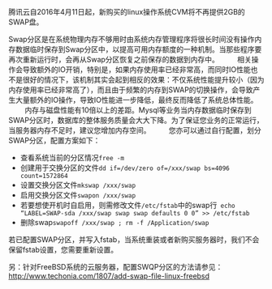 腾讯云自2016年4月11日起，新购买的linux操作系统CVM将不再提供2GB的SWAP盘。

Swap分区是在系统物理内存不够用时由系统内存管理程序将很长时间没有操作内存数据临时保存到Swap分区中，以提高可用内存额度的一种机制。当那些程序要再次重新运行时，会再从Swap分区恢复之前保存的数据到内存中。
　　
相关操作会导致额外的IO开销，特别是，如果内存使用率已经非常高，而同时IO性能也不是很好的情况下，该机制其实会起到相反的效果：不仅系统性能提升较小（因为内存使用率已经非常高了），而且由于频繁的内存到SWAP的切换操作，会导致产生大量额外的IO操作，导致IO性能进一步降低，最终反而降低了系统总体性能。
　　
内存与磁盘性能有10倍以上的差距。Mysql等业务当内存数据临时保存到SWAP分区时，数据库的整体服务质量会大大下降。为了保证您业务的正常运行，当服务器内存不足时，建议您增加内存空间。
　　
您亦可以通过自行配置，划分SWAP分区，配置方案如下：
- 查看系统当前的分区情况`free -m`
- 创建用于交换分区的文件`dd if=/dev/zero of=/xxx/swap bs=4096 count=1572864`
- 设置交换分区文件`mkswap /xxx/swap`
- 启用交换分区文件`swapon /xxx/swap`
- 若要想使开机时自启用，则需修改文件`/etc/fstab`中的swap行` echo “LABEL=SWAP-sda /xxx/swap swap swap defaults 0 0” >> /etc/fstab`
- 删除swap`swapoff /xxx/swap ; rm -f /Application/swap`

若已配置SWAP分区，并写入fstab，当系统重装或者新购买服务器时，我们不会保留fstab设置，您需要重新设置。

另：针对FreeBSD系统的云服务器，配置SWQP分区的方法请参见： http://www.techonia.com/1807/add-swap-file-linux-freebsd
